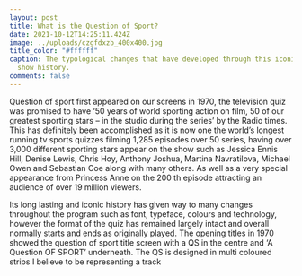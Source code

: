```yaml
---
layout: post
title: What is the Question of Sport?
date: 2021-10-12T14:25:11.424Z
image: ../uploads/czgfdxzb_400x400.jpg
title_color: "#ffffff"
caption: The typological changes that have developed through this iconic sports
  show history.
comments: false
---
```

Question of sport first appeared on our screens in 1970, the television quiz was promised to
have ‘50 years of world sporting action on film, 50 of our greatest sporting stars – in the
studio during the series’ by the Radio times. This has definitely been accomplished as it is
now one the world’s longest running tv sports quizzes filming 1,285 episodes over 50 series,
having over 3,000 different sporting stars appear on the show such as Jessica Ennis Hill,
Denise Lewis, Chris Hoy, Anthony Joshua, Martina Navratilova, Michael Owen and Sebastian
Coe along with many others. As well as a very special appearance from Princess Anne on the
200 th episode attracting an audience of over 19 million viewers.


Its long lasting and iconic history has given way to many changes throughout the program
such as font, typeface, colours and technology, however the format of the quiz has
remained largely intact and overall normally starts and ends as originally played.
The opening titles in 1970 showed the question of sport title screen with a QS in the centre
and ‘A Question OF SPORT’ underneath. The QS is designed in multi coloured strips I believe
to be representing a track